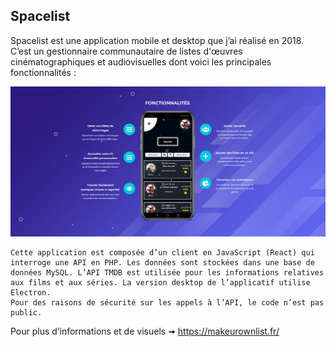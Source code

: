 ## <b>Spacelist</b>

Spacelist est une application mobile et desktop que j’ai réalisé en 2018.<br/> 
C’est un gestionnaire communautaire de listes d'œuvres cinématographiques et audiovisuelles dont voici les principales fonctionnalités :

<div align="center"><img src="images/1.PNG" /></div>

```
Cette application est composée d’un client en JavaScript (React) qui interroge une API en PHP. Les données sont stockées dans une base de données MySQL. L’API TMDB est utilisée pour les informations relatives aux films et aux séries. La version desktop de l’applicatif utilise Electron.
Pour des raisons de sécurité sur les appels à l’API, le code n’est pas public.
```

Pour plus d’informations et de visuels ➟ <a href="https://makeurownlist.fr/">https://makeurownlist.fr/</a>